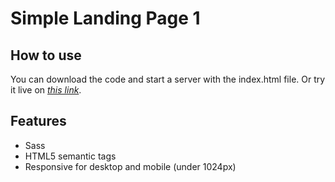 # Simple Landing Page 1

## How to use

You can download the code and start a server with the index.html file.
Or try it live on [_this link_](https://owaruuu.github.io/simple-landing-page-frontend-mentor-challenge-3/).

## Features

- Sass
- HTML5 semantic tags
- Responsive for desktop and mobile (under 1024px)